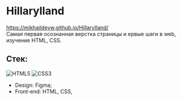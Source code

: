 # HillaryIland
https://mikhaildevw.github.io/HillaryIland/  
Самая первая осознанная верстка страницы и ервые шаги в web, изучение HTML, CSS.

## Стек:
![HTML5](https://img.shields.io/badge/html5-%23E34F26.svg?style=for-the-badge&logo=html5&logoColor=white)
![CSS3](https://img.shields.io/badge/css3-%231572B6.svg?style=for-the-badge&logo=css3&logoColor=white)

- Design: Figma;
- Front-end: HTML, CSS,
